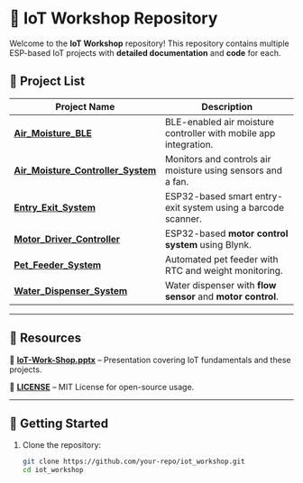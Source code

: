 # 🚀 IoT Workshop Repository  

Welcome to the **IoT Workshop** repository! This repository contains multiple ESP-based IoT projects with **detailed documentation** and **code** for each.  

## 📁 Project List  

| Project Name                     | Description |
|-----------------------------------|-------------|
| [**Air_Moisture_BLE**](./Air_Moisture_BLE/) | BLE-enabled air moisture controller with mobile app integration. |
| [**Air_Moisture_Controller_System**](./Air_Mositure_Controller_System/) | Monitors and controls air moisture using sensors and a fan. |
| [**Entry_Exit_System**](./Entry_Exit_System/) | ESP32-based smart entry-exit system using a barcode scanner. |
| [**Motor_Driver_Controller**](./Motor_Driver_Contorller/) | ESP32-based **motor control system** using Blynk. |
| [**Pet_Feeder_System**](./Pet_Feeder_System/) | Automated pet feeder with RTC and weight monitoring. |
| [**Water_Dispenser_System**](./Water_Dispenser_System/) | Water dispenser with **flow sensor** and **motor control**. |

---

## 📜 Resources  
📌 **[IoT-Work-Shop.pptx](./IoT-Work-Shop.pptx)** – Presentation covering IoT fundamentals and these projects.  

📜 **[LICENSE](./LICENSE)** – MIT License for open-source usage.  

---

## 🔧 Getting Started  
1. Clone the repository:  
   ```bash
   git clone https://github.com/your-repo/iot_workshop.git
   cd iot_workshop

